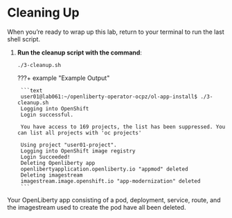 # Cleaning Up

When you’re ready to wrap up this lab, return to your terminal to run the last shell script.

1. **Run the cleanup script with the command**:

    ```text
    ./3-cleanup.sh
    ```

    ???+ example "Example Output"

        ```text
        user01@lab061:~/openliberty-operator-ocpz/ol-app-install$ ./3-cleanup.sh
        Logging into OpenShift
        Login successful.

        You have access to 169 projects, the list has been suppressed. You can list all projects with 'oc projects'

        Using project "user01-project".
        Logging into OpenShift image registry
        Login Succeeded!
        Deleting Openliberty app
        openlibertyapplication.openliberty.io "appmod" deleted
        Deleting imagestream
        imagestream.image.openshift.io "app-modernization" deleted
        ```

Your OpenLiberty app consisting of a pod, deployment, service, route, and the imagestream used to create the pod have all been deleted.
